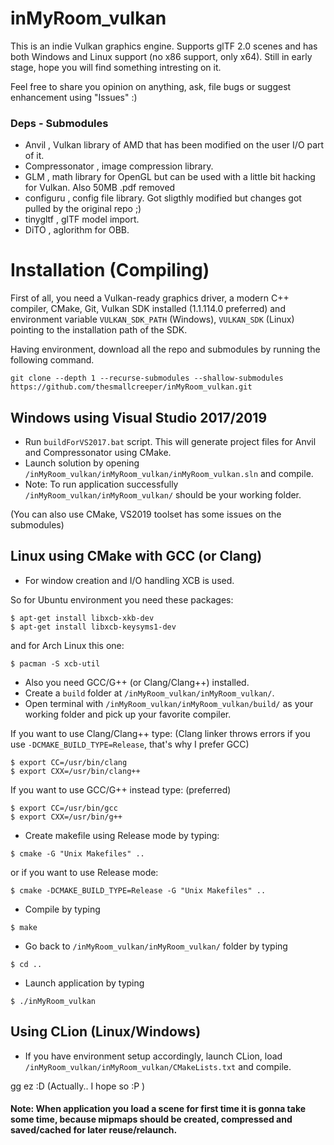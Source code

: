 # inMyRoom_vulkan
This is an indie Vulkan graphics engine. Supports glTF 2.0 scenes and has both Windows and Linux support (no x86 support, only x64).
Still in early stage, hope you will find something intresting on it.

Feel free to share you opinion on anything, ask, file bugs or suggest enhancement using "Issues" :)

### Deps - Submodules
* Anvil , Vulkan library of AMD that has been modified on the user I/O part of it.
* Compressonator , image compression library.
* GLM , math library for OpenGL but can be used with a little bit hacking for Vulkan. Also 50MB .pdf removed
* configuru , config file library. Got sligthly modified but changes got pulled by the original repo ;)
* tinygltf , glTF model import.
* DiTO , aglorithm for OBB.

# Installation (Compiling)

  First of all, you need a Vulkan-ready graphics driver, a modern C++ compiler, CMake, Git, Vulkan SDK installed (1.1.114.0 preferred) and environment variable `VULKAN_SDK_PATH` (Windows),  `VULKAN_SDK` (Linux) pointing to the installation path of the SDK.
  
  Having environment, download all the repo and submodules by running the following command.
  ```
git clone --depth 1 --recurse-submodules --shallow-submodules https://github.com/thesmallcreeper/inMyRoom_vulkan.git
  ```
 ## Windows using Visual Studio 2017/2019
 
 * Run `buildForVS2017.bat` script. This will generate project files for Anvil and Compressonator using CMake.
 * Launch solution by opening `/inMyRoom_vulkan/inMyRoom_vulkan/inMyRoom_vulkan.sln` and compile.
 * Note: To run application successfully `/inMyRoom_vulkan/inMyRoom_vulkan/` should be your working folder.
 
 (You can also use CMake, VS2019 toolset has some issues on the submodules)
 
 ## Linux using CMake with GCC (or Clang)
  
 * For window creation and I/O handling XCB is used.
 
 So for Ubuntu environment you need these packages:
 ```
 $ apt-get install libxcb-xkb-dev
 $ apt-get install libxcb-keysyms1-dev
 ```
 and for Arch Linux this one:
 ```
 $ pacman -S xcb-util
 ```
 * Also you need GCC/G++ (or Clang/Clang++) installed.
 * Create a `build` folder at `/inMyRoom_vulkan/inMyRoom_vulkan/`.
 * Open terminal with `/inMyRoom_vulkan/inMyRoom_vulkan/build/` as your working folder and pick up your favorite compiler.
 
 If you want to use Clang/Clang++ type: (Clang linker throws errors if you use `-DCMAKE_BUILD_TYPE=Release`, that's why I prefer GCC)
 ```
 $ export CC=/usr/bin/clang
 $ export CXX=/usr/bin/clang++
 ```
 If you want to use GCC/G++ instead type: (preferred)
 ```
 $ export CC=/usr/bin/gcc
 $ export CXX=/usr/bin/g++
 ```
 * Create makefile using Release mode by typing:
 ```
 $ cmake -G "Unix Makefiles" ..
 ```
 or if you want to use Release mode:
 ```
 $ cmake -DCMAKE_BUILD_TYPE=Release -G "Unix Makefiles" ..
 ```
 * Compile by typing
 ```
 $ make
 ```
 * Go back to `/inMyRoom_vulkan/inMyRoom_vulkan/` folder by typing
 ```
 $ cd ..
 ```
 * Launch application by typing
 ```
 $ ./inMyRoom_vulkan
 ```
 
  ## Using CLion (Linux/Windows)
 
 * If you have environment setup accordingly, launch CLion, load `/inMyRoom_vulkan/inMyRoom_vulkan/CMakeLists.txt` and compile.
 
 gg ez :D (Actually.. I hope so :P )
 
  #### Note: When application you load a scene for first time it is gonna take some time, because mipmaps should be created, compressed and saved/cached for later reuse/relaunch.
